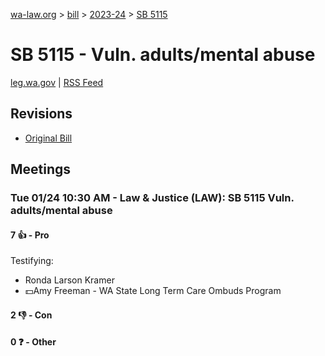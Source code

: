 [wa-law.org](/) > [bill](/bill/) > [2023-24](/bill/2023-24/) > [SB 5115](/bill/2023-24/sb/5115/)

# SB 5115 - Vuln. adults/mental abuse
[leg.wa.gov](https://app.leg.wa.gov/billsummary?BillNumber=5115&Year=2023&Initiative=false) | [RSS Feed](./rss.xml)

## Revisions
* [Original Bill](1/)

## Meetings
### Tue 01/24 10:30 AM - Law & Justice (LAW): SB 5115 Vuln. adults/mental abuse
#### 7 👍 - Pro
Testifying:
* Ronda Larson Kramer
* 💵Amy Freeman - WA State Long Term Care Ombuds Program

#### 2 👎 - Con

#### 0 ❓ - Other
